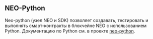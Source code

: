 ## NEO-Python

Neo-python (узел NEO и SDK) позволяет создавать, тестировать и выполнять смарт-контракты в блокчейне NEO с использованием Python. Документацию по Python см. в проекте [neo-python](https://github.com/CityOfZion/neo-python/blob/master/README.rst). 